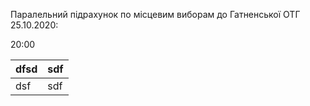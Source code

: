 Паралельний підрахунок по місцевим виборам до Гатненської ОТГ 25.10.2020:

20:00 

|dfsd|sdf|
|---|---|
|dsf|sdf|
